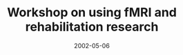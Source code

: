 ---
title: "Workshop on using fMRI and rehabilitation research"
project_id: 
date: 2002-05-06
conference_id: ""
presenters:
   - peter_bandettini
summary: "Workshop on using fMRI and rehabilitation research. Sugarloaf Conference Center, Philadelphia, PA"
file: /assets/presentations/
filename: 
layout: presentation
---